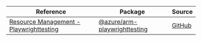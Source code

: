 | Reference | Package | Source |
|---|---|---|
|[Resource Management - Playwrighttesting](arm-playwrighttesting-readme.md)|[@azure/arm-playwrighttesting](https://www.npmjs.com/package/@azure/arm-playwrighttesting)|[GitHub](https://github.com/Azure/azure-sdk-for-js/blob/main/sdk/playwrighttesting/arm-playwrighttesting)|
